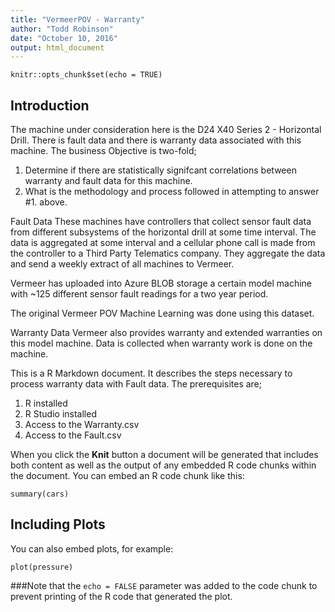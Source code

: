 ```yaml
---
title: "VermeerPOV - Warranty"
author: "Todd Robinson"
date: "October 10, 2016"
output: html_document
---
```


```{r setup, include=FALSE}
knitr::opts_chunk$set(echo = TRUE)
```

## Introduction
The machine under consideration here is the D24 X40 Series 2 - Horizontal Drill. There is fault data and there is warranty data associated with this machine. The business Objective is two-fold;
1. Determine if there are statistically signifcant correlations between warranty and fault data for this machine.
2. What is the methodology and process followed in attempting to answer #1. above.

Fault Data
These machines have controllers that collect sensor fault data from different subsystems of the horizontal drill at some time interval.
The data is aggregated at some interval and a cellular phone call is made from the controller to a Third Party Telematics company.
They aggregate the data and send a weekly extract of all machines to Vermeer.

Vermeer has uploaded into Azure BLOB storage a certain model machine with ~125 different sensor fault readings for a two year period.

The original Vermeer POV Machine Learning was done using this dataset.

Warranty Data
Vermeer also provides warranty and extended warranties on this model machine. 
Data is collected when warranty work is done on the machine.


This is a R Markdown document. It describes the steps necessary to process warranty data with Fault data. The prerequisites are;
1. R installed
2. R Studio installed
3. Access to the Warranty.csv
4. Access to the Fault.csv




When you click the **Knit** button a document will be generated that includes both content as well as the output of any embedded R code chunks within the document. You can embed an R code chunk like this:

```{r cars}
summary(cars)
```

## Including Plots

You can also embed plots, for example:

```{r pressure, echo=FALSE}
plot(pressure)
```

###Note that the `echo = FALSE` parameter was added to the code chunk to prevent printing of the R code that generated the plot.
